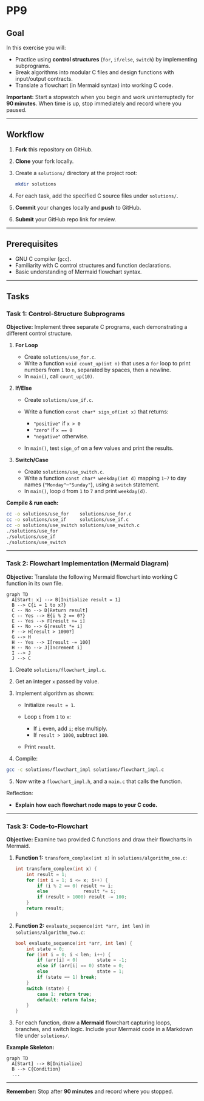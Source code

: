 # PP9

## Goal

In this exercise you will:

* Practice using **control structures** (`for`, `if/else`, `switch`) by implementing subprograms.
* Break algorithms into modular C files and design functions with input/output contracts.
* Translate a flowchart (in Mermaid syntax) into working C code.

**Important:** Start a stopwatch when you begin and work uninterruptedly for **90 minutes**. When time is up, stop immediately and record where you paused.

---

## Workflow

1. **Fork** this repository on GitHub.
2. **Clone** your fork locally.
3. Create a `solutions/` directory at the project root:

   ```bash
   mkdir solutions
   ```
4. For each task, add the specified C source files under `solutions/`.
5. **Commit** your changes locally and **push** to GitHub.
6. **Submit** your GitHub repo link for review.

---

## Prerequisites

* GNU C compiler (`gcc`).
* Familiarity with C control structures and function declarations.
* Basic understanding of Mermaid flowchart syntax.

---

## Tasks

### Task 1: Control-Structure Subprograms

**Objective:** Implement three separate C programs, each demonstrating a different control structure.

1. **For Loop**

   * Create `solutions/use_for.c`.
   * Write a function `void count_up(int n)` that uses a `for` loop to print numbers from `1` to `n`, separated by spaces, then a newline.
   * In `main()`, call `count_up(10)`.

2. **If/Else**

   * Create `solutions/use_if.c`.
   * Write a function `const char* sign_of(int x)` that returns:

     * `"positive"` if `x > 0`
     * `"zero"` if `x == 0`
     * `"negative"` otherwise.
   * In `main()`, test `sign_of` on a few values and print the results.

3. **Switch/Case**

   * Create `solutions/use_switch.c`.
   * Write a function `const char* weekday(int d)` mapping `1–7` to day names (`"Monday"`–`"Sunday"`), using a `switch` statement.
   * In `main()`, loop `d` from `1` to `7` and print `weekday(d)`.

**Compile & run each:**

```bash
cc -o solutions/use_for    solutions/use_for.c
cc -o solutions/use_if     solutions/use_if.c
cc -o solutions/use_switch solutions/use_switch.c
./solutions/use_for
./solutions/use_if
./solutions/use_switch
```

---

### Task 2: Flowchart Implementation (Mermaid Diagram)

**Objective:** Translate the following Mermaid flowchart into working C function in its own file.

```mermaid
graph TD
  A[Start: x] --> B[Initialize result = 1]
  B --> C{i = 1 to x?}
  C -- No --> D[Return result]
  C -- Yes --> E{i % 2 == 0?}
  E -- Yes --> F[result += i]
  E -- No --> G[result *= i]
  F --> H[result > 1000?]
  G --> H
  H -- Yes --> I[result -= 100]
  H -- No --> J[Increment i]
  I --> J
  J --> C
```

1. Create `solutions/flowchart_impl.c`.
2. Get an integer `x` passed by value.
3. Implement algorithm as shown:

   * Initialize `result = 1`.
   * Loop `i` from `1` to `x`:

     * If `i` even, add `i`; else multiply.
     * If `result > 1000`, subtract `100`.
   * Print `result`.
4. Compile:

```bash
gcc -c solutions/flowchart_impl solutions/flowchart_impl.c
```
5. Now write a `flowchart_impl.h`, and a `main.c` that calls the function. 

Reflection:

* **Explain how each flowchart node maps to your C code.**

---

### Task 3: Code-to-Flowchart

**Objective:** Examine two provided C functions and draw their flowcharts in Mermaid.

1. **Function 1:** `transform_complex(int x)` in `solutions/algorithm_one.c`:

   ```c
   int transform_complex(int x) {
       int result = 1;
       for (int i = 1; i <= x; i++) {
           if (i % 2 == 0) result += i;
           else             result *= i;
           if (result > 1000) result -= 100;
       }
       return result;
   }
   ```
2. **Function 2:** `evaluate_sequence(int *arr, int len)` in `solutions/algorithm_two.c`:

   ```c
   bool evaluate_sequence(int *arr, int len) {
       int state = 0;
       for (int i = 0; i < len; i++) {
           if (arr[i] < 0)       state = -1;
           else if (arr[i] == 0) state = 0;
           else                  state = 1;
           if (state == 1) break;
       }
       switch (state) {
           case 1: return true;
           default: return false;
       }
   }
   ```
3. For each function, draw a **Mermaid** flowchart capturing loops, branches, and switch logic. Include your Mermaid code in a Markdown file under `solutions/`.

**Example Skeleton:**

```mermaid
graph TD
  A[Start] --> B[Initialize]
  B --> C{Condition}
  ...
```

---

**Remember:** Stop after **90 minutes** and record where you stopped.
